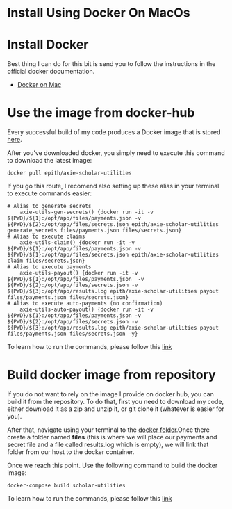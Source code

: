# Install Using Docker On MacOs

# Install Docker
Best thing I can do for this bit is send you to follow the instructions in the official docker documentation.

- [Docker on Mac](https://docs.docker.com/desktop/mac/install/)


# Use the image from docker-hub

Every successful build of my code produces a Docker image that is stored [here](https://hub.docker.com/r/epith/axie-scholar-utilities).

After you've downloaded docker, you simply need to execute this command to download the latest image:

    docker pull epith/axie-scholar-utilities

If you go this route, I recomend also setting up these alias in your terminal to execute commands easier:

    # Alias to generate secrets
        axie-utils-gen-secrets() {docker run -it -v ${PWD}/${1}:/opt/app/files/payments.json -v ${PWD}/${2}:/opt/app/files/secrets.json epith/axie-scholar-utilities generate_secrets files/payments.json files/secrets.json}
    # Alias to execute claims
        axie-utils-claim() {docker run -it -v ${PWD}/${1}:/opt/app/files/payments.json -v ${PWD}/${1}:/opt/app/files/secrets.json epith/axie-scholar-utilities claim files/secrets.json}
    # Alias to execute payments
        axie-utils-payout() {docker run -it -v ${PWD}/${1}:/opt/app/files/payments.json  -v ${PWD}/${2}:/opt/app/files/secrets.json -v ${PWD}/${3}:/opt/app/results.log epith/axie-scholar-utilities payout files/payments.json files/secrets.json}
    # Alias to execute auto-payments (no confirmation)
        axie-utils-auto-payout() {docker run -it -v ${PWD}/${1}:/opt/app/files/payments.json -v ${PWD}/${2}:/opt/app/files/secrets.json -v ${PWD}/${3}:/opt/app/results.log epith/axie-scholar-utilities payout files/payments.json files/secrets.json -y}


To learn how to run the commands, please follow this [link](/pages/docker_hub_cmds.md)


# Build docker image from repository

If you do not want to rely on the image I provide on docker hub, you can build it from the repository.
To do that, first you need to download my code, either download it as a zip and unzip it, or git clone it (whatever is easier for you).

After that, navigate using your terminal to the [docker folder](axie-scholar-utilities/docker).Once there create a folder named **files** (this is where we will place our payments and secret file and a file called results.log which is empty), we will link that folder from our host to the docker container.

Once we reach this point. Use the following command to build the docker image:

    docker-compose build scholar-utilities

To learn how to run the commands, please follow this [link](/pages/docker_compose_cmds.md)
